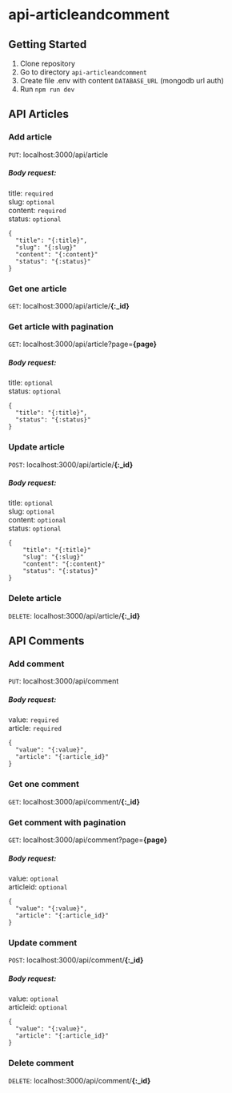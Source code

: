 # api-articleandcomment

## Getting Started

1. Clone repository
2. Go to directory `api-articleandcomment`
3. Create file .env with content `DATABASE_URL` (mongodb url auth)
4. Run `npm run dev`

## API Articles

### Add article

`PUT`: localhost:3000/api/article

##### Body request:

title: `required`  
slug: `optional`  
content: `required`  
status: `optional`

```
{
  "title": "{:title}",
  "slug": "{:slug}"
  "content": "{:content}"
  "status": "{:status}"
}
```

### Get one article

`GET`: localhost:3000/api/article/**{:\_id}**

### Get article with pagination

`GET`: localhost:3000/api/article?page=**{page}**

##### Body request:

title: `optional`  
status: `optional`

```
{
  "title": "{:title}",
  "status": "{:status}"
}
```

### Update article

`POST`: localhost:3000/api/article/**{:\_id}**

##### Body request:

title: `optional`  
slug: `optional`  
content: `optional`  
status: `optional`

```
{
    "title": "{:title}"
    "slug": "{:slug}"
    "content": "{:content}"
    "status": "{:status}"
}
```

### Delete article

`DELETE`: localhost:3000/api/article/**{:\_id}**

## API Comments

### Add comment

`PUT`: localhost:3000/api/comment

##### Body request:

value: `required`  
article: `required`

```
{
  "value": "{:value}",
  "article": "{:article_id}"
}
```

### Get one comment

`GET`: localhost:3000/api/comment/**{:\_id}**

### Get comment with pagination

`GET`: localhost:3000/api/comment?page=**{page}**

##### Body request:

value: `optional`  
articleid: `optional`

```
{
  "value": "{:value}",
  "article": "{:article_id}"
}
```

### Update comment

`POST`: localhost:3000/api/comment/**{:\_id}**

##### Body request:

value: `optional`  
articleid: `optional`

```
{
  "value": "{:value}",
  "article": "{:article_id}"
}
```

### Delete comment

`DELETE`: localhost:3000/api/comment/**{:\_id}**

